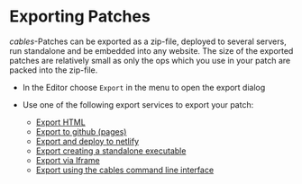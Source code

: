 # Exporting Patches

*cables*-Patches can be exported as a zip-file, deployed to several servers, run standalone and be embedded into any website. 
The size of the exported patches are relatively small as only the ops which you use in your patch are packed into the zip-file.

- In the Editor choose `Export` in the menu to open the export dialog
- Use one of the following export services to export your patch:

    - [Export HTML](export_zip/export_zip)
    - [Export to github (pages)](export_github/export_github)
    - [Export and deploy to netlify](export_netlify/export_netlify)
    - [Export creating a standalone executable](export_exe/export_exe)
    - [Export via Iframe](export_embed/export_embed)
    - [Export using the cables command line interface](export_cli/export_cli)
